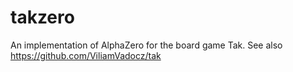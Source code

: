 # takzero
An implementation of AlphaZero for the board game Tak. See also https://github.com/ViliamVadocz/tak
